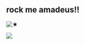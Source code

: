 ##   rock me amadeus!!


![★](https://github.com/Napoleon-Bonappetit/Napoleon-Bonappetit/blob/08197033a345e52468ae610525e78bd580648bcc/tumblr_dff1c3df73c43bc58520b70ae32917fc_930909a5_540%20(1).gif)





![](https://komarev.com/ghpvc/?username=BleedingCannibal&abbreviated=true&color=grey)
